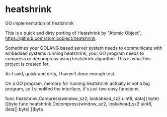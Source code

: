 # heatshrink
GO implementation of heatshrink

This is a quick and dirty porting of Heatshrink by "Atomic Object", https://github.com/atomicobject/heatshrink.

Sometimes your GOLANG based server system needs to communicate with embedded systems running heatshrink, your GO program needs to compress or decompress using heatshrink algorithm. This is what this project is created for.

As I said, quick and dirty, I haven't done enough test.

On a GO program, memory for running heatshrink actually is not a big program, so I simplifed the interface, it's just two easy  functions.

func heatshrink.Compress(window_sz2, lookahead_sz2 uint8, data[] byte) []byte
func heatshrink.Decompress(window_sz2, lookahead_sz2 uint8, data[] byte) []byte

